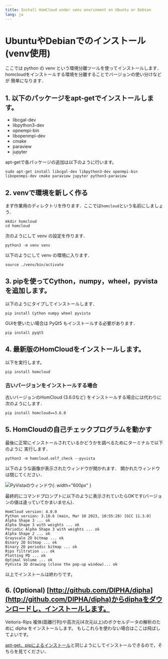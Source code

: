 ```yaml
---
title: Install HomCloud under venv envrinment on Ubuntu or Debian 
lang: ja
---
```


# UbuntuやDebianでのインストール(venv使用)

ここでは python の venv という環境分離ツールを使ってインストールします．
homcloudをインストールする環境を分離することでバージョンの使い分けなどが
簡単になります．

## 1. 以下のパッケージをapt-getでインストールします。

* libcgal-dev
* libpython3-dev
* opnempi-bin
* libopenmpi-dev
* cmake
* paraview
* jupyter

apt-getで各パッケージの追加は以下のように行います。

    sudo apt-get install libcgal-dev libpython3-dev openmpi-bin libopenmpi-dev cmake paraview jupyter python3-paraview

## 2. venvで環境を新しく作る

まず作業用のディレクトリを作ります．ここでは`homcloud`という名前にしましょう．

    mkdir homcloud
    cd homcloud

次のようにして venv の設定を作ります．

    python3 -m venv venv
    
以下のようにして venv の環境に入ります．

    source ./venv/bin/activate
    
## 3. pipを使ってCython，numpy，wheel，pyvistaを追加します。

以下のようにタイプしてインストールします．

    pip install Cython numpy wheel pyvista
    
GUIを使いたい場合は PyQt5 もインストールする必要があります．

    pip install pyqt5

## 4. 最新版のHomCloudをインストールします。

以下を実行します。

    pip install homcloud

### 古いバージョンをインストールする場合

古いバージョンのHomCloud (3.6.0など) をインストールする場合には代わりに次のようにします．

    pip install homcloud==3.6.0

## 5. HomCloudの自己チェックプログラムを動かす

最後に正常にインストールされているかどうかを調べるためにターミナルで以下のように
実行します．

    python3 -m homcloud.self_check --pyvista

以下のような画像が表示されたウィンドウが開かれます．
開かれたウィンドウは閉じてください．

![PyVistaのウィンドウ](/images/screenshot-selfcheck-pyvista.png){: width="600px" }

最終的にコマンドプロンプトに以下のように表示されていたらOKです(バージョンの値は違っていてかまいません)．

    HomCloud version: 4.0.0
    Python version: 3.10.6 (main, Mar 10 2023, 10:55:28) [GCC 11.3.0]
    Alpha Shape 3 ... ok
    Alpha Shape 3 with weights ... ok
    Periodic Alpha Shape 3 with weights ... ok
    Alpha Shape 2 ... ok
    Grayscale 2D bitmap ... ok
    Binary 2D bitmap ... ok
    Binary 2D periodic bitmap ... ok
    Rips filtration ... ok
    Plotting PD ... ok
    Optimal Volume ... ok
    PyVista 3D drawing (close the pop-up window)... ok

以上でインストールは終わりです。

## 6. (Optional) [http://github.com/DIPHA/dipha](http://github.com/DIPHA/dipha)からdiphaをダウンロードし、インストールします。

Veitoris-Rips 複体(距離行列)や高次元(4次元以上)のボクセルデータの解析のために dipha をインストールします。
もしこれらを使わない場合はここは飛ばしてよいです。

[apt-get、pipによるインストール](install_guide_for_Ubuntu.html)と同じようにしてインストールできるので，そちらを見てください．
